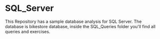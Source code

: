 # SQL_Server
This Repository has a sample database analysis for SQL Server.
The database is bikestore database, inside the SQL_Queries folder you'll find 
all queries and exercises.

